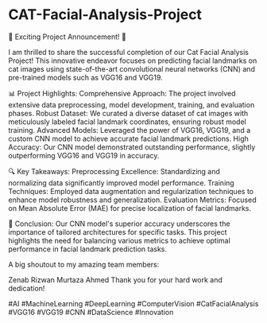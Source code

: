 # CAT-Facial-Analysis-Project
🚀 Exciting Project Announcement! 🚀

I am thrilled to share the successful completion of our Cat Facial Analysis Project! This innovative endeavor focuses on predicting facial landmarks on cat images using state-of-the-art convolutional neural networks (CNN) and pre-trained models such as VGG16 and VGG19.

📊 Project Highlights:
Comprehensive Approach: The project involved extensive data preprocessing, model development, training, and evaluation phases.
Robust Dataset: We curated a diverse dataset of cat images with meticulously labeled facial landmark coordinates, ensuring robust model training.
Advanced Models: Leveraged the power of VGG16, VGG19, and a custom CNN model to achieve accurate facial landmark predictions.
High Accuracy: Our CNN model demonstrated outstanding performance, slightly outperforming VGG16 and VGG19 in accuracy.

🔍 Key Takeaways:
Preprocessing Excellence: Standardizing and normalizing data significantly improved model performance.
Training Techniques: Employed data augmentation and regularization techniques to enhance model robustness and generalization.
Evaluation Metrics: Focused on Mean Absolute Error (MAE) for precise localization of facial landmarks.

🎯 Conclusion:
Our CNN model's superior accuracy underscores the importance of tailored architectures for specific tasks. This project highlights the need for balancing various metrics to achieve optimal performance in facial landmark prediction tasks.


A big shoutout to my amazing team members:

Zenab Rizwan
Murtaza Ahmed
Thank you for your hard work and dedication!

#AI #MachineLearning #DeepLearning #ComputerVision #CatFacialAnalysis #VGG16 #VGG19 #CNN #DataScience #Innovation
